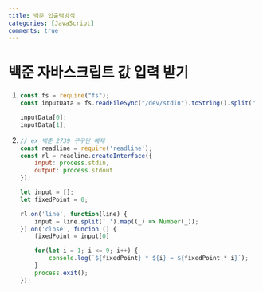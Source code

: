 ```yaml
---
title: 백준 입출력방식
categories: [JavaScript]
comments: true
---
```


# 백준 자바스크립트 값 입력 받기

1.  ```javascript
    const fs = require("fs");
    const inputData = fs.readFileSync("/dev/stdin").toString().split("  ");

    inputData[0];
    inputData[1];
    ```

2.  ```javascript
    // ex 백준 2739 구구단 예제
    const readline = require('readline');
    const rl = readline.createInterface({
        input: process.stdin,
        output: process.stdout
    });

    let input = [];
    let fixedPoint = 0;

    rl.on('line', function(line) {
        input = line.split(' ').map((_) => Number(_));
    }).on('close', funcion () {
        fixedPoint = input[0]

        for(let i = 1; i <= 9; i++) {
            console.log(`${fixedPoint} * ${i} = ${fixedPoint * i}`);
        }
        process.exit();
    });
    ```
